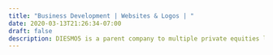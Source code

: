 ```yaml
---
title: "Business Development | Websites & Logos | "
date: 2020-03-13T21:26:34-07:00
draft: false
description: DIESMO5 is a parent company to multiple private equities like DIESMO5 MEDIA and STADIUM EIGHT.
---
```


